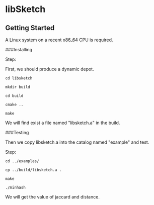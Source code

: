 # libSketch

## Getting Started

A Linux system on a recent x86_64 CPU is required.

###Installing 

Step:

First, we should produce a dynamic depot.

```
cd libsketch

mkdir build

cd build

cmake ..

make
```

We will find exist a file named "libsketch.a" in the build.

###Testing

Then we copy libsketch.a into the catalog named "example" and test.

Step:

```
cd ../examples/

cp ../build/libsketch.a .

make

./minhash
```

We will get the value of jaccard and distance.
